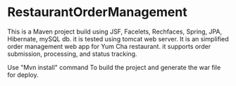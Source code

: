 # RestaurantOrderManagement
This is a Maven project build using JSF, Facelets, Rechfaces, Spring, JPA, Hibernate, mySQL db. it is tested using tomcat web server.
It is an simplified order management web app for Yum Cha restaurant. it supports order submission, processing, and status tracking.

Use "Mvn install" command To build the project and generate the war file for deploy. 
